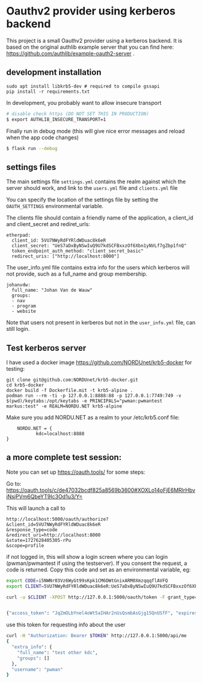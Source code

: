 # Oauthv2 provider using kerberos backend

This project is a small Oauthv2 provider using a kerberos backend.
It is based on the original authlib example server that you can find here: https://github.com/authlib/example-oauth2-server .


## development installation

```
sudo apt install libkrb5-dev # required to compile gssapi
pip install -r requirements.txt
```

In development, you probably want to allow insecure transport

```bash
# disable check https (DO NOT SET THIS IN PRODUCTION)
$ export AUTHLIB_INSECURE_TRANSPORT=1
```

Finally run in debug mode (this will give nice error messages and reload when the app code changes)

```bash
$ flask run --debug
```

## settings files
The main settings file `settings.yml` contains the realm against which the server should work, and link to the `users.yml` file and `clients.yml` file

You can specify the location of the settings file by setting the `OAUTH_SETTINGS` environmental variable.

The clients file should contain a friendly name of the application, a client_id and client_secret and rediret_urls:

```
etherpad:
  client_id: 5VU7NWyRdFYRldWDuac8k6eR
  client_secret: "UeS7aDxByNSwIuQ9U7kdSCFBxxzOf6Xbn1yNVLf7gZbp1fnQ"
  token_endpoint_auth_method: "client_secret_basic"
  redirect_uris: ["http://localhost:8000"]
```

The user_info.yml file contains extra info for the users which kerberos will not provide, such as a full_name and group membership.

```
johanvdw:
  full_name: "Johan Van de Wauw"
  groups:
  - nav
  - program
  - website
```

Note that users not present in kerberos but not in the `user_info.yml` file, can still login.

## Test kerberos server

I have used a docker image https://github.com/NORDUnet/krb5-docker for testing:

```
git clone git@github.com:NORDUnet/krb5-docker.git
cd krb5-docker
docker build -f Dockerfile.mit -t krb5-alpine .
podman run --rm -ti -p 127.0.0.1:8888:88 -p 127.0.0.1:7749:749 -v $(pwd)/keytabs:/opt/keytabs -e PRINCIPALS="pwman:pwmantest markus:test" -e REALM=NORDU.NET krb5-alpine
```

Make sure you add NORDU.NET as a realm to your /etc/krb5.conf file:
```
	NORDU.NET = {
	       kdc=localhost:8888
}
```

## a more complete test session:
Note you can set up https://oauth.tools/ for some steps:

Go to:
https://oauth.tools/c/de47032bcdf825a8569b3600#XOXLo14oFjE6MRlrHbviNsjPVm6QbeYT9Ic3Od1u3/Y=

This will launch a call to 

```
http://localhost:5000/oauth/authorize?
&client_id=5VU7NWyRdFYRldWDuac8k6eR
&response_type=code
&redirect_uri=http://localhost:8000
&state=1727628405305-rPu
&scope=profile
```

if not logged in, this will show a login screen where you can login (pwman/pwmantest if using the testserver). If you consent the request, a code is returned. Copy this code and set as an environmental variable, eg:

```bash
export CODE=i5NWNr03Vz6WyGt99sKpk1CM6DWtGnixARM0XmzqqqflAVFQ
export CLIENT=5VU7NWyRdFYRldWDuac8k6eR:UeS7aDxByNSwIuQ9U7kdSCFBxxzOf6Xbn1yNVLf7gZbp1fnQ

curl -u $CLIENT -XPOST http://127.0.0.1:5000/oauth/token -F grant_type=authorization_code -F code=$CODE -F redirect_uri=http://localhost:8000


{"access_token": "JqZmOLbYnel4oWt5aIHAr2nUsQsmbAsGjg15QnUSfF", "expires_in": 864000, "scope": "profile", "token_type": "Bearer"}
```

use this token for requesting info about the user
```bash
curl -H "Authorization: Bearer $TOKEN" http://127.0.0.1:5000/api/me
{
  "extra_info": {
    "full_name": "test other kdc",
    "groups": []
  },
  "username": "pwman"
}
```

